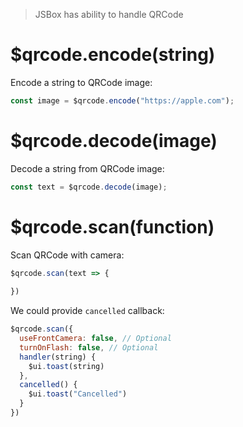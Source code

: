 > JSBox has ability to handle QRCode

# $qrcode.encode(string)

Encode a string to QRCode image:

```js
const image = $qrcode.encode("https://apple.com");
```

# $qrcode.decode(image)

Decode a string from QRCode image:

```js
const text = $qrcode.decode(image);
```

# $qrcode.scan(function)

Scan QRCode with camera:

```js
$qrcode.scan(text => {
  
})
```

We could provide `cancelled` callback:

```js
$qrcode.scan({
  useFrontCamera: false, // Optional
  turnOnFlash: false, // Optional
  handler(string) {
    $ui.toast(string)
  },
  cancelled() {
    $ui.toast("Cancelled")
  }
})
```